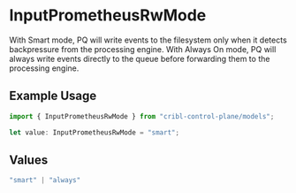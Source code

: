 # InputPrometheusRwMode

With Smart mode, PQ will write events to the filesystem only when it detects backpressure from the processing engine. With Always On mode, PQ will always write events directly to the queue before forwarding them to the processing engine.

## Example Usage

```typescript
import { InputPrometheusRwMode } from "cribl-control-plane/models";

let value: InputPrometheusRwMode = "smart";
```

## Values

```typescript
"smart" | "always"
```